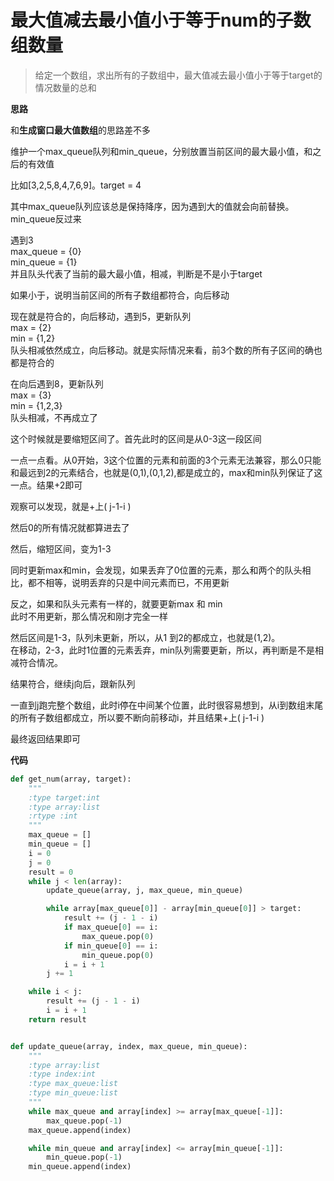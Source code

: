 # 最大值减去最小值小于等于num的子数组数量

> 给定一个数组，求出所有的子数组中，最大值减去最小值小于等于target的情况数量的总和


**思路**

和**生成窗口最大值数组**的思路差不多

维护一个max_queue队列和min_queue，分别放置当前区间的最大最小值，和之后的有效值

比如[3,2,5,8,4,7,6,9]。target = 4

其中max_queue队列应该总是保持降序，因为遇到大的值就会向前替换。min_queue反过来

遇到3  
max_queue = {0}  
min_queue = {1}  
并且队头代表了当前的最大最小值，相减，判断是不是小于target

如果小于，说明当前区间的所有子数组都符合，向后移动

现在就是符合的，向后移动，遇到5，更新队列  
max = {2}  
min = {1,2}  
队头相减依然成立，向后移动。就是实际情况来看，前3个数的所有子区间的确也都是符合的

在向后遇到8，更新队列  
max = {3}  
min = {1,2,3}  
队头相减，不再成立了  

这个时候就是要缩短区间了。首先此时的区间是从0-3这一段区间

一点一点看。从0开始，3这个位置的元素和前面的3个元素无法兼容，那么0只能和最远到2的元素结合，也就是(0,1),(0,1,2),都是成立的，max和min队列保证了这一点。结果+2即可

观察可以发现，就是+上( j-1-i )

然后0的所有情况就都算进去了

然后，缩短区间，变为1-3

同时更新max和min，会发现，如果丢弃了0位置的元素，那么和两个的队头相比，都不相等，说明丢弃的只是中间元素而已，不用更新

反之，如果和队头元素有一样的，就要更新max 和 min  
此时不用更新，那么情况和刚才完全一样

然后区间是1-3，队列未更新，所以，从1 到2的都成立，也就是(1,2)。  
在移动，2-3，此时1位置的元素丢弃，min队列需要更新，所以，再判断是不是相减符合情况。  

结果符合，继续j向后，跟新队列

一直到j跑完整个数组，此时i停在中间某个位置，此时很容易想到，从i到数组末尾的所有子数组都成立，所以要不断向前移动i，并且结果+上( j-1-i )

最终返回结果即可

**代码**

```python
def get_num(array, target):
    """
    :type target:int
    :type array:list
    :rtype :int
    """
    max_queue = []
    min_queue = []
    i = 0
    j = 0
    result = 0
    while j < len(array):
        update_queue(array, j, max_queue, min_queue)

        while array[max_queue[0]] - array[min_queue[0]] > target:
            result += (j - 1 - i)
            if max_queue[0] == i:
                max_queue.pop(0)
            if min_queue[0] == i:
                min_queue.pop(0)
            i = i + 1
        j += 1

    while i < j:
        result += (j - 1 - i)
        i = i + 1
    return result


def update_queue(array, index, max_queue, min_queue):
    """
    :type array:list
    :type index:int
    :type max_queue:list
    :type min_queue:list
    """
    while max_queue and array[index] >= array[max_queue[-1]]:
        max_queue.pop(-1)
    max_queue.append(index)

    while min_queue and array[index] <= array[min_queue[-1]]:
        min_queue.pop(-1)
    min_queue.append(index)
```
